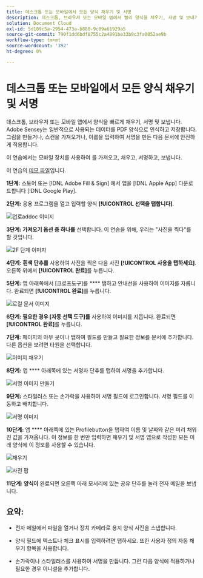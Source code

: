```yaml
---
title: 데스크톱 또는 모바일에서 모든 양식 채우기 및 서명
description: 데스크톱, 브라우저 또는 모바일 앱에서 빨리 양식을 채우기, 서명 및 보내기
solution: Document Cloud
exl-id: 5d109c5a-2954-473a-b880-9c09a61929a5
source-git-commit: 790f1dd6bdf8755c2a4891be33b9c3fa0052ae9b
workflow-type: tm+mt
source-wordcount: '392'
ht-degree: 0%

---
```


# 데스크톱 또는 모바일에서 모든 양식 채우기 및 서명

데스크톱, 브라우저 또는 모바일 앱에서 양식을 빠르게 채우기, 서명 및 보냅니다. Adobe Sensey는 일반적으로 사용되는 데이터를 PDF 양식으로 인식하고 저장합니다. 그림을 만들거나, 스캔을 가져오거나, 이름을 입력하여 서명을 만든 다음 문서에 안전하게 적용합니다.

이 연습에서는 모바일 장치를 사용하여 를 가져오고, 채우고, 서명하고, 보냅니다.

이 연습의 [데모 파일](assets/03_FillSignScan.zip)입니다.

**1단계:** 스토어 또는 [!DNL Adobe Fill & Sign] 에서 앱을  [!DNL Apple App] 다운로드합니다 [!DNL Google Play].

**2단계:** 응용 프로그램을 열고 입력할 양식  **[!UICONTROL 선택을 탭합니다]**.

![업로addoc 이미지](assets/mobilescan.jpg)

**3단계: 가져오기 옵션 중 하나를** 선택합니다. 이 연습을 위해, 우리는 &quot;사진을 찍다&quot;를 할 것입니다.

![2F 단계 이미지](assets/Step2F.jpg)

**4단계: 흰색 단추를** 사용하여 사진을 찍은 다음 사진  **[!UICONTROL 사용을 탭하세요]**. 오른쪽 위에서 **[!UICONTROL 완료]**&#x200B;를 누릅니다.

**5단계:** 앱 아래쪽에서 [크로프도구]를  **** 탭하고 안내선을 사용하여 이미지를 자릅니다. 완료되면 **[!UICONTROL 완료]**&#x200B;를 누릅니다.

![로컬 문서 이미지](assets/localdoc.jpg)

**6단계: 필요한 경우 [자동 선택 도구]를** 사용하여 이미지를 지웁니다. 완료되면 **[!UICONTROL 완료]**&#x200B;를 누릅니다.

**7단계:** 페이지의 아무 곳이나 탭하여 필드를 만들고 필요한 정보를 문서에 추가합니다. 다른 옵션을 보려면 타원을 선택합니다.

![이미지 채우기](assets/fill.jpg)


**8단계:** 앱  **** 아래쪽에 있는 서명자 단추를 탭하여 서명을 추가합니다.

![서명 이미지 만들기](assets/createsign.jpg)

**9단계:** 스타일러스 또는 손가락을 사용하여 서명 필드에 로그인합니다. 서명 필드를 이동하고 배치합니다.

![서명 이미지](assets/sign.jpg)

**10단계:** 앱  **** 아래쪽에 있는 Profilebutton을 탭하여 이름 및 날짜와 같은 미리 채워진 값을 가져옵니다. 이 정보를 한 번만 입력하면 채우기 및 서명 앱으로 작성한 모든 미래 양식에 이 정보를 사용할 수 있습니다.

![채우기](assets/filled.jpg)

![사전 팝](assets/prepop.jpg)

**11단계: 양식이** 완료되면 오른쪽 아래 모서리에 있는 공유 단추를 눌러 전자 메일을 보냅니다.

## 요약:

* 전자 메일에서 파일을 열거나 장치 카메라로 용지 양식 사진을 스냅합니다.

* 양식 필드에 텍스트나 체크 표시를 입력하려면 탭하세요. 또한 사용자 정의 자동 채우기 항목을 사용합니다.

* 손가락이나 스타일러스를 사용하여 서명을 만듭니다. 그런 다음 양식에 적용하거나 필요한 경우 이니셜을 추가합니다.
